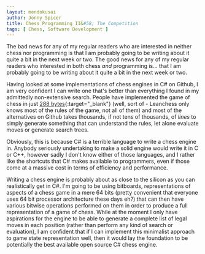 ```yaml
---
layout: mendokusai
author: Jonny Spicer
title: Chess Programming II&#58; The Competition
tags: [ Chess, Software Development ]
---
```

The bad news for any of my regular readers who are interested in neither chess nor programming is that
I am probably going to be writing about it quite a bit in the next week or two. The good news for any
of my regular readers who interested in both chess *and* programming is... that I am probably going to
be writing about it quite a bit in the next week or two.

Having looked at some implementations of chess engines in C# on Github, I am very confident I can
write one that's better than everything I found in my admittedly non-extensive search. People have
implemented the game of chess in just [288 bytes](https://leanchess.github.io/){:target="_blank"}
(well, sort of - Leanchess only knows most of the rules of the game, not all of them) and most
of the alternatives on Github takes thousands, if not tens of thousands, of *lines* to simply
generate something that can understand the rules, let alone evaluate moves or generate search trees.

Obviously, this is because C# is a terrible language to write a chess engine in. Anybody seriously
undertaking to make a solid engine would write it in C or C++, however sadly I don't know either
of those languages, and I rather like the shortcuts that C# makes available to programmers, even if
those come at a massive cost in terms of efficiency and performance.

Writing a chess engine is probably about as close to the silicon as you can realistically get in C#.
I'm going to be using bitboards, representations of aspects of a chess game in a mere 64 bits (pretty 
convenient that everyone uses 64 bit processor architecture these days eh?) that can then have various
bitwise operations performed on them in order to produce a full representation of a game of chess.
While at the moment I only have aspirations for the engine to be able to generate a complete list of
legal moves in each position (rather than perform any kind of search or evaluation), I am confident
that if I can implement this minimalist approach to game state representation well, then it would
lay the foundation to be potentially the best available open source C# chess engine.
